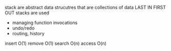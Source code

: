 stack are abstract data strucutres that are collections of data
LAST IN FIRST OUT
stacks are used
- managing function invocations
- undo/redo
- routing, history

insert O(1)
remove O(1)
search O(n)
access O(n)